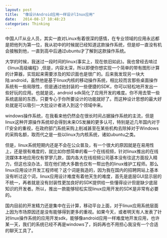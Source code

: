 ```yaml
---
layout: post
title:  "像设计Android应用一样设计lInux应用"
date:   2014-08-17 10:48:23
categories: Thinking
---
```


中国人IT从业人员，其实一直对Linux有着很深的感情，在专业领域的应用永远都是把他列为第一位，我从初中的时候就已经知道这款操作系统，但是却一直没有机会接触到他，一直到高中后通过ubuntu才了解到这款操作系统。

大学的时候，我迷过一段时间的linux(事实上，现在依旧如此)。我也曾经去啃过《linux高级编程》,但是，内容太深，所以即便你想实现一个简单的带有图形计算的计算器，实现起来需要涉及的知识面也是很广的。后来我发现另一块大陆:android，虽然他是基于linux内核的移动操作系统，相比较而言那些桌面操作系统有一些局限性，但是通过他封装的一些便捷的SDK，你可以轻松地开发出一些好玩的应用。也就是说，android sdk简化了应用开发的难度。你不用去管一些系统底层的东西，只要专心于你所要设计的功能就好了。而这种设计思想的最大好处就是可以吸引一大批设计者进入到这个领域中来。

windows操作系统，在我看来他仍然会在很长时间占据操作系统的主流，但是linux这种开源操作系统却会得到未来OS发展的更多认可，特别是近几年国内对于IT安全的重视，在政府部门系统采购上削减甚至在某些机构去除掉对于Windows的采购名额，取而代之是一些以linux为内核系统，诸如ubuntu之类。

但是，linux系统短期内还是不会在公众普及，有一个很大的原因就是在易用性上，还是很有难度的，就比如你想简单的看一个在线视频，针对linux推出的在线流媒体本地应用仅有寥寥几款，国内各大在线视频公司基本没有往这方面投入精力，但这也没办法，现在他们绝大多数也仅有一帮出色的linux维护工程师。那么linux应用设计开发工程师呢？这个词是我造的，因为我在国内的招聘网站上基本没有听过这个词，linux应用设计难度有着他天生的难度，首先是底层GUI显示层的不统一，再者就是没有封装性更加良好的SDK提供给一些懂得设计但是缺少底层知识的开发者。所以，推出一款能够轻松实现linux应用开发的SDK是非常有必要的。

国内目前的开发精力还是集中在云计算，移动平台上面，对于linux应用系统层面上因为市场原因还是没有能够得到更多的重视。如果今天，或者明天有人发表了针对linux操作系统的应用开发sdk，能够像android应用一样难度地开发应用，也许某一天，我们的系统已经不再是windows了，妈妈再也不用担心我没有一个合适的聊天工具了。